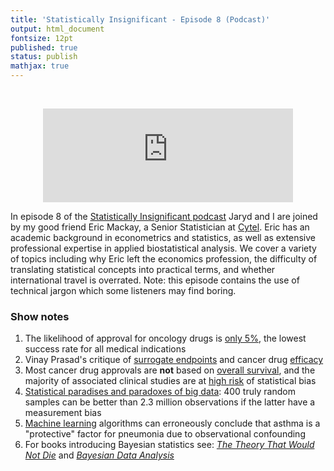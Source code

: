 ```yaml
---
title: 'Statistically Insignificant - Episode 8 (Podcast)'
output: html_document
fontsize: 12pt
published: true
status: publish
mathjax: true
---
```


<br>
<p align="center">
	<iframe src="https://podcasters.spotify.com/pod/show/statisticallyinsig/embed/episodes/Statistics-in-Medicine-e1to6l9/a-a971vf0" height="150px" width="400px" frameborder="0" scrolling="no"></iframe>
</p>

In episode 8 of the [Statistically Insignificant podcast](https://statisticallyinsignificant.sounder.fm/show/statistically-insignificant) Jaryd and I are joined by my good friend Eric Mackay, a Senior Statistician at [Cytel](https://www.cytel.com/). Eric has an academic background in econometrics and statistics, as well as extensive professional expertise in applied biostatistical analysis. We cover a variety of topics including why Eric left the economics profession, the difficulty of translating statistical concepts into practical terms, and whether international travel is overrated. Note: this episode contains the use of technical jargon which some listeners may find boring.

### Show notes

1. The likelihood of approval for oncology drugs is [only 5%](https://www.bio.org/sites/default/files/legacy/bioorg/docs/Clinical%20Development%20Success%20Rates%202006-2015%20-%20BIO,%20Biomedtracker,%20Amplion%202016.pdf), the lowest success rate for all medical indications
2. Vinay Prasad's critique of [surrogate endpoints](https://bmcmedicine.biomedcentral.com/articles/10.1186/s12916-017-0902-9) and cancer drug [efficacy](https://www.ncbi.nlm.nih.gov/pmc/articles/PMC5695531/)
3. Most cancer drug approvals are **not** based on [overall survival](https://www.bmj.com/content/366/bmj.l5399), and the majority of associated clinical studies are at [high risk](https://www.bmj.com/content/366/bmj.l5221) of statistical bias
4. [Statistical paradises and paradoxes of big data](https://statistics.fas.harvard.edu/files/statistics-2/files/statistical_paradises_and_paradoxes.pdf): 400 truly random samples can be better than 2.3 million observations if the latter have a measurement bias
5. [Machine learning](https://www.microsoft.com/en-us/research/wp-content/uploads/2017/06/KDD2015FinalDraftIntelligibleModels4HealthCare_igt143e-caruanaA.pdf) algorithms can erroneously conclude that asthma is a "protective" factor for pneumonia due to observational confounding
6. For books introducing Bayesian statistics see: [*The Theory That Would Not Die*](https://www.amazon.ca/Theory-That-Would-Not-Die/dp/0300188226) and [*Bayesian Data Analysis*](https://www.amazon.ca/Bayesian-Data-Analysis-Andrew-Gelman/dp/1439840954)

